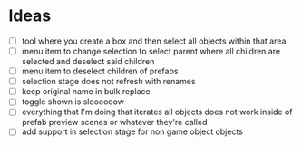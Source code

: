 
# Ideas

- [ ] tool where you create a box and then select all objects within that area
- [ ] menu item to change selection to select parent where all children are selected and deselect said children
- [ ] menu item to deselect children of prefabs
- [ ] selection stage does not refresh with renames
- [ ] keep original name in bulk replace
- [ ] toggle shown is sloooooow
- [ ] everything that I'm doing that iterates all objects does not work inside of prefab preview scenes or whatever they're called
- [ ] add support in selection stage for non game object objects
